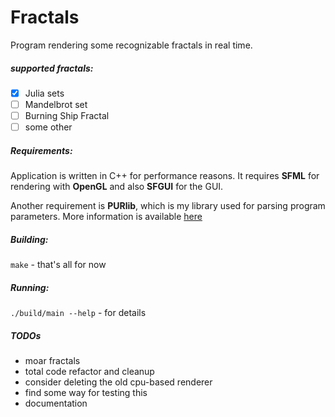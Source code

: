 # Fractals

Program rendering some recognizable fractals in real time.

##### supported fractals:
- [x] Julia sets
- [ ] Mandelbrot set
- [ ] Burning Ship Fractal
- [ ] some other 

##### Requirements:

Application is written in C++ for performance reasons. It requires **SFML** for rendering with **OpenGL** and also **SFGUI** for the GUI.

Another requirement is **PURlib**, which is my library used for parsing program parameters. More information is available [here](http://github.com/purchawek/purlib)

##### Building:

`make` - that's all for now

##### Running:

`./build/main --help` - for details


##### TODOs
*	moar fractals
*	total code refactor and cleanup
*	consider deleting the old cpu-based renderer
*	find some way for testing this
*	documentation
